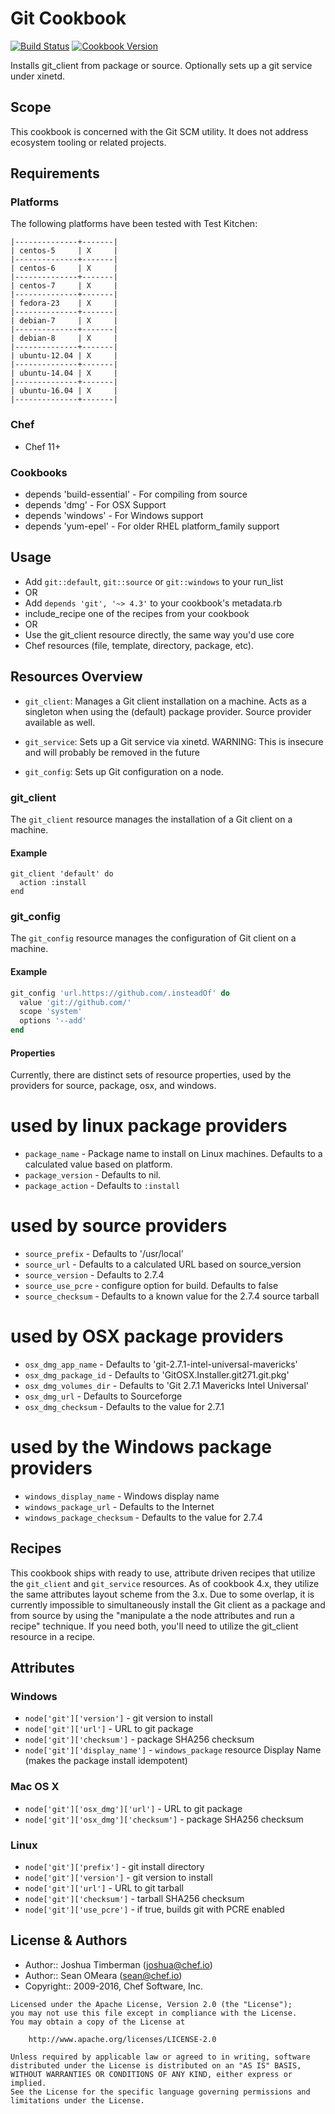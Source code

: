 # Git Cookbook
[![Build Status](https://travis-ci.org/chef-cookbooks/git.svg?branch=master)](https://travis-ci.org/chef-cookbooks/git) [![Cookbook Version](https://img.shields.io/cookbook/v/git.svg)](https://supermarket.chef.io/cookbooks/git)


Installs git_client from package or source. Optionally sets up a git service under xinetd.

## Scope
This cookbook is concerned with the Git SCM utility. It does not address ecosystem tooling or related projects.

## Requirements
### Platforms
The following platforms have been tested with Test Kitchen:

```
|--------------+-------|
| centos-5     | X     |
|--------------+-------|
| centos-6     | X     |
|--------------+-------|
| centos-7     | X     |
|--------------+-------|
| fedora-23    | X     |
|--------------+-------|
| debian-7     | X     |
|--------------+-------|
| debian-8     | X     |
|--------------+-------|
| ubuntu-12.04 | X     |
|--------------+-------|
| ubuntu-14.04 | X     |
|--------------+-------|
| ubuntu-16.04 | X     |
|--------------+-------|
```

### Chef
- Chef 11+

### Cookbooks
- depends 'build-essential' - For compiling from source
- depends 'dmg' - For OSX Support
- depends 'windows' - For Windows support
- depends 'yum-epel' - For older RHEL platform_family support

## Usage
- Add `git::default`, `git::source` or `git::windows` to your run_list
- OR
- Add `depends 'git', '~> 4.3'` to your cookbook's metadata.rb
- include_recipe one of the recipes from your cookbook
- OR
- Use the git_client resource directly, the same way you'd use core
- Chef resources (file, template, directory, package, etc).

## Resources Overview
- `git_client`: Manages a Git client installation on a machine. Acts
  as a singleton when using the (default) package provider. Source
  provider available as well.

- `git_service`: Sets up a Git service via xinetd. WARNING: This is
  insecure and will probably be removed in the future

- `git_config`: Sets up Git configuration on a node.

### git_client
The `git_client` resource manages the installation of a Git client on a machine.

#### Example

```
git_client 'default' do
  action :install
end
```

### git_config
The `git_config` resource manages the configuration of Git client on a
machine.

#### Example

``` ruby
git_config 'url.https://github.com/.insteadOf' do
  value 'git://github.com/'
  scope 'system'
  options '--add'
end
```

#### Properties
Currently, there are distinct sets of resource properties, used by the providers for source, package, osx, and windows.

# used by linux package providers
- `package_name` - Package name to install on Linux machines. Defaults to a calculated value based on platform.
- `package_version` - Defaults to nil.
- `package_action` - Defaults to `:install`

# used by source providers
- `source_prefix` - Defaults to '/usr/local'
- `source_url` - Defaults to a calculated URL based on source_version
- `source_version` - Defaults to 2.7.4
- `source_use_pcre` - configure option for build. Defaults to false
- `source_checksum` - Defaults to a known value for the 2.7.4 source tarball

# used by OSX package providers
- `osx_dmg_app_name` - Defaults to 'git-2.7.1-intel-universal-mavericks'
- `osx_dmg_package_id` - Defaults to 'GitOSX.Installer.git271.git.pkg'
- `osx_dmg_volumes_dir` - Defaults to 'Git 2.7.1 Mavericks Intel Universal'
- `osx_dmg_url` - Defaults to Sourceforge
- `osx_dmg_checksum` - Defaults to the value for 2.7.1

# used by the Windows package providers
- `windows_display_name` - Windows display name
- `windows_package_url` - Defaults to the Internet
- `windows_package_checksum` - Defaults to the value for 2.7.4

## Recipes
This cookbook ships with ready to use, attribute driven recipes that utilize the `git_client` and `git_service` resources. As of cookbook 4.x, they utilize the same attributes layout scheme from the 3.x. Due to some overlap, it is currently impossible to simultaneously install the Git client as a package and from source by using the "manipulate a the node attributes and run a recipe" technique. If you need both, you'll need to utilize the git_client resource in a recipe.

## Attributes
### Windows
- `node['git']['version']` - git version to install
- `node['git']['url']` - URL to git package
- `node['git']['checksum']` - package SHA256 checksum
- `node['git']['display_name']` - `windows_package` resource Display Name (makes the package install idempotent)

### Mac OS X
- `node['git']['osx_dmg']['url']` - URL to git package
- `node['git']['osx_dmg']['checksum']` - package SHA256 checksum

### Linux
- `node['git']['prefix']` - git install directory
- `node['git']['version']` - git version to install
- `node['git']['url']` - URL to git tarball
- `node['git']['checksum']` - tarball SHA256 checksum
- `node['git']['use_pcre']` - if true, builds git with PCRE enabled

## License & Authors
- Author:: Joshua Timberman ([joshua@chef.io](mailto:joshua@chef.io))
- Author:: Sean OMeara ([sean@chef.io](mailto:sean@chef.io))
- Copyright:: 2009-2016, Chef Software, Inc.

```
Licensed under the Apache License, Version 2.0 (the "License");
you may not use this file except in compliance with the License.
You may obtain a copy of the License at

    http://www.apache.org/licenses/LICENSE-2.0

Unless required by applicable law or agreed to in writing, software
distributed under the License is distributed on an "AS IS" BASIS,
WITHOUT WARRANTIES OR CONDITIONS OF ANY KIND, either express or implied.
See the License for the specific language governing permissions and
limitations under the License.
```
